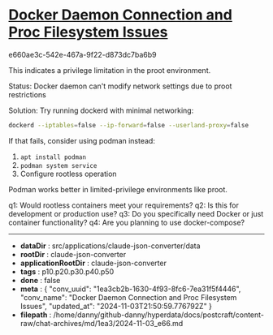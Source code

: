 # [Docker Daemon Connection and Proc Filesystem Issues](https://claude.ai/chat/1ea3cb2b-1630-4f93-8fc6-7ea31f5f4446)

e660ae3c-542e-467a-9f22-d873dc7ba6b9

 This indicates a privilege limitation in the proot environment.

Status: Docker daemon can't modify network settings due to proot restrictions

Solution:
Try running dockerd with minimal networking:
```bash
dockerd --iptables=false --ip-forward=false --userland-proxy=false
```

If that fails, consider using podman instead:
1. `apt install podman`
2. `podman system service`
3. Configure rootless operation

Podman works better in limited-privilege environments like proot.

q1: Would rootless containers meet your requirements?
q2: Is this for development or production use?
q3: Do you specifically need Docker or just container functionality?
q4: Are you planning to use docker-compose?

---

* **dataDir** : src/applications/claude-json-converter/data
* **rootDir** : claude-json-converter
* **applicationRootDir** : claude-json-converter
* **tags** : p10.p20.p30.p40.p50
* **done** : false
* **meta** : {
  "conv_uuid": "1ea3cb2b-1630-4f93-8fc6-7ea31f5f4446",
  "conv_name": "Docker Daemon Connection and Proc Filesystem Issues",
  "updated_at": "2024-11-03T21:50:59.776792Z"
}
* **filepath** : /home/danny/github-danny/hyperdata/docs/postcraft/content-raw/chat-archives/md/1ea3/2024-11-03_e66.md